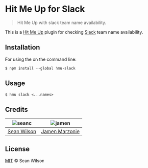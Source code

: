 # Hit Me Up for Slack
> Hit Me Up with slack team name availability.

This is a [Hit Me Up][hmu] plugin for checking [Slack][slack] team name availability.

## Installation
For using the on the command line:
```shell
$ npm install --global hmu-slack
```

## Usage
```shell
$ hmu slack <...names>
```

## Credits
| ![seanc][seanc-avatar] | ![jamen][jamen-avatar] |
|:---:|:---:|
| [Sean Wilson][seanc-github] | [Jamen Marzonie][jamen-github] |

## License
[MIT](LICENSE) &copy; Sean Wilson

[seanc-avatar]: https://avatars.githubusercontent.com/u/13725538?v=3&s=125
[seanc-github]: https://github.com/seanc
[jamen-avatar]: https://avatars.githubusercontent.com/u/6251703?v=3&s=125
[jamen-github]: https://github.com/jamen
[hmu]: https://github.com/jamen/hmu
[slack]: https://slack.com/
